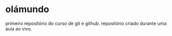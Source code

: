 # olámundo
 primeiro repositório do curso de git e github.
repositório criado durante uma aula ao vivo.
